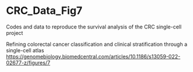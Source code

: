 # CRC_Data_Fig7
Codes and data to reproduce the survival analysis of the CRC single-cell project

Refining colorectal cancer classification and clinical stratification through a single-cell atlas
https://genomebiology.biomedcentral.com/articles/10.1186/s13059-022-02677-z/figures/7
